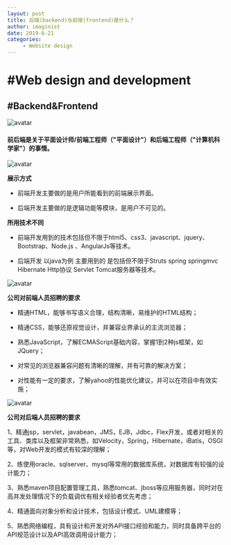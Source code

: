 ```yaml
---
layout: post
title: 后端(backend)与前端(frontend)是什么？
author: imaginist
date: 2019-6-21
categories:
     - Website design
---
```



# #Web design and development
## #Backend&Frontend



![avatar](http://m.qpic.cn/psb?/V13n1hdE00quqe/ouNK6gV8D1AgjpiALGZ6Qjhav5az6aOyj*Eoik5Ih6o!/b/dDQBAAAAAAAA&bo=EQOHAREDhwEDFzI!&rf=viewer_4&t=5)

#### 前后端是关于平面设计师/前端工程师（"平面设计"）和后端工程师（"计算机科学家"）的事情。

![avatar](http://m.qpic.cn/psb?/V13n1hdE00quqe/uryz.2EZFYLQp30DN2jH*IT*fGOWMA8ySTQS.DGS9dI!/b/dDABAAAAAAAA&bo=hgPPAYYDzwEDJwI!&rf=viewer_4&t=5)

**展示方式**

- 前端开发主要做的是用户所能看到的前端展示界面。

- 后端开发主要做的是逻辑功能等模块，是用户不可见的。

**所用技术不同**

- 前端开发用到的技术包括但不限于html5、css3、javascript、jquery、Bootstrap、Node.js 、AngularJs等技术。

- 后端开发 以java为例 主要用到的 是包括但不限于Struts spring springmvc Hibernate Http协议 Servlet Tomcat服务器等技术。

![avatar](https://gss0.baidu.com/7Po3dSag_xI4khGko9WTAnF6hhy/zhidao/wh%3D600%2C800/sign=bde6e9afedfe9925cb596156049872e7/023b5bb5c9ea15ceb11c1163bb003af33b87b2ee.jpg)


**公司对前端人员招聘的要求**


- 精通HTML，能够书写语义合理，结构清晰，易维护的HTML结构；

- 精通CSS，能够还原视觉设计，并兼容业界承认的主流浏览器；

- 熟悉JavaScript，了解ECMAScript基础内容，掌握1到2种js框架，如JQuery；

- 对常见的浏览器兼容问题有清晰的理解，并有可靠的解决方案；

- 对性能有一定的要求，了解yahoo的性能优化建议，并可以在项目中有效实施；

![avatar](http://m.qpic.cn/psb?/V13n1hdE00quqe/GJbufYec*AYnEl7hSniu4JEIdWwRxg.C6KvCNUZ59Lk!/b/dMUAAAAAAAAA&bo=9AGUAfQBlAEDJwI!&rf=viewer_4&t=5)



**公司对后端人员招聘的要求**


1、精通jsp，servlet，javabean，JMS，EJB，Jdbc，Flex开发，或者对相关的工具、类库以及框架非常熟悉，如Velocity，Spring，Hibernate，iBatis，OSGI等，对Web开发的模式有较深的理解；

2、练使用oracle、sqlserver、mysql等常用的数据库系统，对数据库有较强的设计能力；

3、熟悉maven项目配置管理工具，熟悉tomcat、jboss等应用服务器，同时对在高并发处理情况下的负载调优有相关经验者优先考虑；

4、精通面向对象分析和设计技术，包括设计模式、UML建模等；

5、熟悉网络编程，具有设计和开发对外API接口经验和能力，同时具备跨平台的API规范设计以及API高效调用设计能力；
